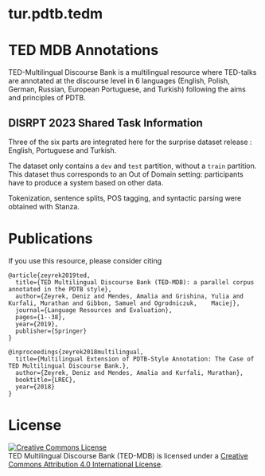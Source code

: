 # tur.pdtb.tedm

# TED MDB Annotations

TED-Multilingual Discourse Bank is a multilingual resource where TED-talks are annotated at the discourse level in 6 languages (English, Polish, German, Russian, European Portuguese, and Turkish) following the aims and principles of PDTB. 

## DISRPT 2023 Shared Task Information

Three of the six parts are integrated here for the surprise dataset release : English, Portuguese and Turkish.

The dataset only contains a `dev` and `test` partition, without a `train` partition. 
This dataset thus corresponds to an Out of Domain setting: 
participants have to produce a system based on other data.

Tokenization, sentence splits, POS tagging, and syntactic parsing were obtained with Stanza. 

# Publications

If you use this resource, please consider citing


    @article{zeyrek2019ted,
      title={TED Multilingual Discourse Bank (TED-MDB): a parallel corpus annotated in the PDTB style},
      author={Zeyrek, Deniz and Mendes, Amalia and Grishina, Yulia and Kurfali, Murathan and Gibbon, Samuel and Ogrodniczuk,    Maciej},
      journal={Language Resources and Evaluation},
      pages={1--38},
      year={2019},
      publisher={Springer}
    }

    @inproceedings{zeyrek2018multilingual,
      title={Multilingual Extension of PDTB-Style Annotation: The Case of TED Multilingual Discourse Bank.},
      author={Zeyrek, Deniz and Mendes, Amalia and Kurfali, Murathan},
      booktitle={LREC},
      year={2018}
    }

# License
<a rel="license" href="http://creativecommons.org/licenses/by/4.0/"><img alt="Creative Commons License" style="border-width:0" src="https://i.creativecommons.org/l/by/4.0/88x31.png" /></a><br /><span xmlns:dct="http://purl.org/dc/terms/" property="dct:title">TED Multilingual Discourse Bank (TED-MDB)</span> is licensed under a <a rel="license" href="http://creativecommons.org/licenses/by/4.0/">Creative Commons Attribution 4.0 International License</a>.
